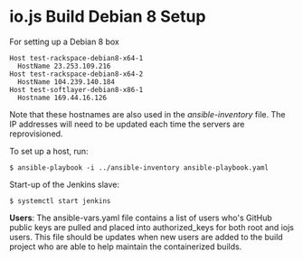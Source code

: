 # io.js Build Debian 8 Setup

For setting up a Debian 8 box

```text
Host test-rackspace-debian8-x64-1
  HostName 23.253.109.216
Host test-rackspace-debian8-x64-2
  HostName 104.239.140.184
Host test-softlayer-debian8-x86-1
  Hostname 169.44.16.126
```

Note that these hostnames are also used in the *ansible-inventory* file. The IP addresses will need to be updated each time the servers are reprovisioned.

To set up a host, run:

```text
$ ansible-playbook -i ../ansible-inventory ansible-playbook.yaml
```

Start-up of the Jenkins slave:

```text
$ systemctl start jenkins
``` 

**Users**: The ansible-vars.yaml file contains a list of users who's GitHub public keys are pulled and placed into authorized_keys for both root and iojs users. This file should be updates when new users are added to the build project who are able to help maintain the containerized builds.
